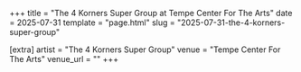 +++
title = "The 4 Korners Super Group at Tempe Center For The Arts"
date = 2025-07-31
template = "page.html"
slug = "2025-07-31-the-4-korners-super-group"

[extra]
artist = "The 4 Korners Super Group"
venue = "Tempe Center For The Arts"
venue_url = ""
+++
